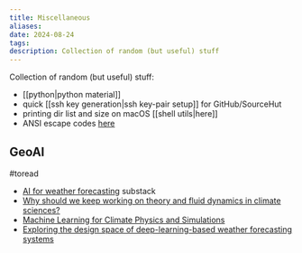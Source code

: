 ```yaml
---
title: Miscellaneous
aliases: 
date: 2024-08-24
tags: 
description: Collection of random (but useful) stuff
---
```


Collection of random (but useful) stuff:

- [[python|python material]] 
- quick [[ssh key generation|ssh key-pair setup]] for GitHub/SourceHut
- printing dir list and size on macOS [[shell utils|here]]
- ANSI escape codes [here](https://gist.github.com/fnky/458719343aabd01cfb17a3a4f7296797#file-ansi-md)

## GeoAI

#toread
- [AI for weather forecasting](https://geoaiunpacked.substack.com/p/geoai-unpacked-2-ai-for-weather-forecasting) substack
- [Why should we keep working on theory and fluid dynamics in climate sciences?](https://blogs.reading.ac.uk/weather-and-climate-at-reading/2024/why-should-keep-working-on-theory-and-fluid-dynamics-in-climate-sciences/)
- [Machine Learning for Climate Physics and Simulations](https://arxiv.org/abs/2404.13227)
- [Exploring the design space of deep-learning-based weather forecasting systems](https://arxiv.org/abs/2410.07472)